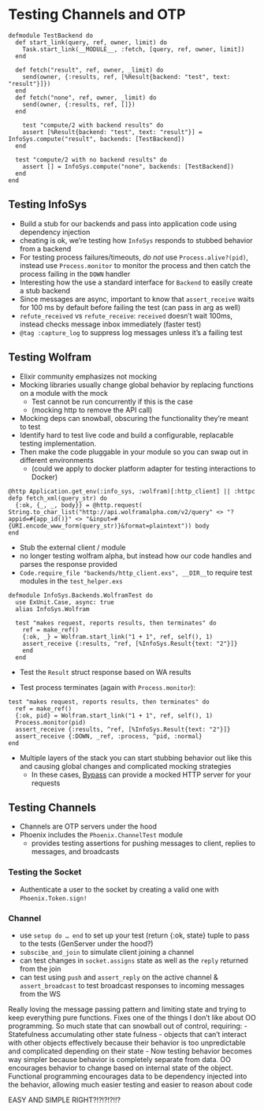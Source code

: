 # Testing Channels and OTP

```
defmodule TestBackend do
  def start_link(query, ref, owner, limit) do
    Task.start_link(__MODULE__, :fetch, [query, ref, owner, limit])
  end

  def fetch("result", ref, owner, _limit) do
    send(owner, {:results, ref, [%Result{backend: "test", text: "result"}]})
  end
  def fetch("none", ref, owner, _limit) do
    send(owner, {:results, ref, []})
  end

	test "compute/2 with backend results" do
    assert [%Result{backend: "test", text: "result"}] = InfoSys.compute("result", backends: [TestBackend])
  end

  test "compute/2 with no backend results" do
    assert [] = InfoSys.compute("none", backends: [TestBackend])
  end
end
```

## Testing InfoSys

- Build a stub for our backends and pass into application code using dependency injection
- cheating is ok, we’re testing how `InfoSys` responds to stubbed  behavior from a backend
- For testing process failures/timeouts, *do not* use `Process.alive?(pid)`, instead use `Process.monitor` to monitor the process and then catch the process failing in the `DOWN` handler
- Interesting how the use a standard interface for `Backend` to easily create a stub backend
- Since messages are async, important to know that `assert_receive` waits for 100 ms by default before failing the test (can pass in arg as well)
- `refute_received` vs `refute_receive`: `received` doesn’t wait 100ms, instead checks message inbox immediately (faster test)
- `@tag :capture_log` to suppress log messages unless it’s a failing test


## Testing Wolfram

- Elixir community emphasizes not mocking
- Mocking libraries usually change global  behavior by replacing functions on a module with the mock
	- Test cannot be run concurrently if this is the case
	- (mocking http to remove the API call)
- Mocking deps can snowball, obscuring the functionality they’re meant to test
- Identify hard to test live code and build a configurable, replacable testing implementation.
- Then make the code pluggable in your module so you can swap out in different environments
	- (could we apply to docker platform adapter for testing interactions to Docker)

```
@http Application.get_env(:info_sys, :wolfram)[:http_client] || :httpc defp fetch_xml(query_str) do
  {:ok, {_, _, body}} = @http.request( String.to_char_list("http://api.wolframalpha.com/v2/query" <> "?appid=#{app_id()}" <> "&input=#{URI.encode_www_form(query_str)}&format=plaintext")) body
end
```

- Stub the external client / module
- no longer testing wolfram alpha, but instead how our code handles and parses the response provided
- `Code.require_file "backends/http_client.exs", __DIR__`to require test modules in the `test_helper.exs`

```
defmodule InfoSys.Backends.WolframTest do
  use ExUnit.Case, async: true
  alias InfoSys.Wolfram

  test "makes request, reports results, then terminates" do
    ref = make_ref()
    {:ok, _} = Wolfram.start_link("1 + 1", ref, self(), 1)
    assert_receive {:results, ^ref, [%InfoSys.Result{text: "2"}]}
    end
  end
```
- Test the `Result` struct response based on WA results

- Test process terminates (again with `Process.monitor`):

```
test "makes request, reports results, then terminates" do
  ref = make_ref()
  {:ok, pid} = Wolfram.start_link("1 + 1", ref, self(), 1)
  Process.monitor(pid)
  assert_receive {:results, ^ref, [%InfoSys.Result{text: "2"}]}
  assert_receive {:DOWN, _ref, :process, ^pid, :normal}
end
```


- Multiple layers of the stack you can start stubbing behavior out like this and causing global changes and complicated mocking strategies
	- In these cases, [Bypass](https://github.com/PSPDFKit-labs/bypass) can provide a mocked HTTP server for your requests

## Testing Channels
- Channels are OTP servers under the hood
- Phoenix includes the `Phoenix.ChannelTest` module 
	- provides testing assertions for pushing messages to client, replies to messages, and broadcasts

### Testing the Socket
- Authenticate a user to the socket by creating a valid one with `Phoenix.Token.sign!`


### Channel
- use `setup do … end` to set up your test (return {:ok, state} tuple  to pass to the tests (GenServer under the hood?)
- `subscibe_and_join` to simulate client joining a channel
- can test changes in `socket.assigns` state as well as the `reply` returned from the join
- can test using `push` and `assert_reply` on the active channel & `assert_broadcast` to test broadcast responses to incoming messages from the WS



Really loving the message passing pattern and limiting state and trying to keep everything pure functions.
Fixes one of the things I don’t like about OO programming. So much state that can snowball out of control, requiring:
	- Statefulness accumulating other state fulness
	- objects that can’t interact with other objects effectively because their behavior is too unpredictable and complicated depending on their state
	- Now testing behavior becomes way simpler because behavior is completely separate from data. OO encourages behavior to change based on internal state of the object. Functional programming encourages data to be dependency injected into the behavior, allowing much easier testing and easier to reason about code


EASY AND SIMPLE RIGHT?!?!?!?!!?
